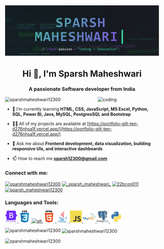 ![logo](https://github.com/SparshMaheshwari12300/SparshMaheshwari12300/blob/main/sm%20nb.jpg)
<h1 align="center">Hi 👋, I'm Sparsh Maheshwari</h1>
<h3 align="center">A passionate Software developer from India</h3>

<img align="right" alt="coding" width="200" src="https://user-images.githubusercontent.com/55389276/140866485-8fb1c876-9a8f-4d6a-98dc-08c4981eaf70.gif">


<p align="left"> <img src="https://komarev.com/ghpvc/?username=sparshmaheshwari12300&label=Profile%20views&color=0e75b6&style=flat" alt="sparshmaheshwari12300" /> </p>

- 🌱 I’m currently learning **HTML, CSS, JavaScript, MS Excel, Python, SQL, Power BI, Java, MySQL, PostgresSQL and Bootstrap**

- 👨‍💻 All of my projects are available at [https://portfolio-gilt-ten-d276nhsa1f.vercel.app/](https://portfolio-gilt-ten-d276nhsa1f.vercel.app/)

- 💬 Ask me about **Frontend development, data visualization, building responsive UIs, and interactive dashboards**

- 📫 How to reach me **sparsh12300@gmail.com**

<h3 align="left">Connect with me:</h3>
<p align="left">
<a href="https://linkedin.com/in/sparshmaheshwari12300" target="blank"><img align="center" src="https://raw.githubusercontent.com/rahuldkjain/github-profile-readme-generator/master/src/images/icons/Social/linked-in-alt.svg" alt="sparshmaheshwari12300" height="30" width="40" /></a>
<a href="https://instagram.com/_sparsh_maheshwari_" target="blank"><img align="center" src="https://raw.githubusercontent.com/rahuldkjain/github-profile-readme-generator/master/src/images/icons/Social/instagram.svg" alt="_sparsh_maheshwari_" height="30" width="40" /></a>
<a href="https://www.hackerrank.com/22bcon011" target="blank"><img align="center" src="https://raw.githubusercontent.com/rahuldkjain/github-profile-readme-generator/master/src/images/icons/Social/hackerrank.svg" alt="22bcon011" height="30" width="40" /></a>
<a href="https://www.leetcode.com/sparsh_maheshwari12300" target="blank"><img align="center" src="https://raw.githubusercontent.com/rahuldkjain/github-profile-readme-generator/master/src/images/icons/Social/leet-code.svg" alt="sparsh_maheshwari12300" height="30" width="40" /></a>
</p>

<h3 align="left">Languages and Tools:</h3>
<p align="left"> <a href="https://getbootstrap.com" target="_blank" rel="noreferrer"> <img src="https://raw.githubusercontent.com/devicons/devicon/master/icons/bootstrap/bootstrap-plain-wordmark.svg" alt="bootstrap" width="40" height="40"/> </a> <a href="https://www.w3schools.com/css/" target="_blank" rel="noreferrer"> <img src="https://raw.githubusercontent.com/devicons/devicon/master/icons/css3/css3-original-wordmark.svg" alt="css3" width="40" height="40"/> </a> <a href="https://git-scm.com/" target="_blank" rel="noreferrer"> <img src="https://www.vectorlogo.zone/logos/git-scm/git-scm-icon.svg" alt="git" width="40" height="40"/> </a> <a href="https://www.w3.org/html/" target="_blank" rel="noreferrer"> <img src="https://raw.githubusercontent.com/devicons/devicon/master/icons/html5/html5-original-wordmark.svg" alt="html5" width="40" height="40"/> </a> <a href="https://www.java.com" target="_blank" rel="noreferrer"> <img src="https://raw.githubusercontent.com/devicons/devicon/master/icons/java/java-original.svg" alt="java" width="40" height="40"/> </a> <a href="https://developer.mozilla.org/en-US/docs/Web/JavaScript" target="_blank" rel="noreferrer"> <img src="https://raw.githubusercontent.com/devicons/devicon/master/icons/javascript/javascript-original.svg" alt="javascript" width="40" height="40"/> </a> <a href="https://www.mysql.com/" target="_blank" rel="noreferrer"> <img src="https://raw.githubusercontent.com/devicons/devicon/master/icons/mysql/mysql-original-wordmark.svg" alt="mysql" width="40" height="40"/> </a> <a href="https://www.postgresql.org" target="_blank" rel="noreferrer"> <img src="https://raw.githubusercontent.com/devicons/devicon/master/icons/postgresql/postgresql-original-wordmark.svg" alt="postgresql" width="40" height="40"/> </a> <a href="https://www.python.org" target="_blank" rel="noreferrer"> <img src="https://raw.githubusercontent.com/devicons/devicon/master/icons/python/python-original.svg" alt="python" width="40" height="40"/> </a> </p>

<p><img align="left" src="https://github-readme-stats.vercel.app/api/top-langs?username=sparshmaheshwari12300&show_icons=true&locale=en&layout=compact" alt="sparshmaheshwari12300" /></p>

<p>&nbsp;<img align="center" src="https://github-readme-stats.vercel.app/api?username=sparshmaheshwari12300&show_icons=true&locale=en" alt="sparshmaheshwari12300" /></p>

<p><img align="center" src="https://github-readme-streak-stats.herokuapp.com/?user=sparshmaheshwari12300&" alt="sparshmaheshwari12300" /></p>
